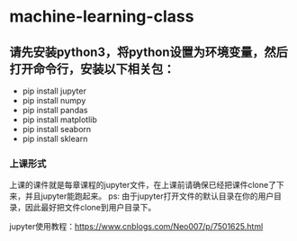 # machine-learning-class
## 请先安装python3，将python设置为环境变量，然后打开命令行，安装以下相关包：

- pip install jupyter
- pip install numpy
- pip install pandas
- pip install matplotlib
- pip install seaborn
- pip install sklearn

### 上课形式
上课的课件就是每章课程的jupyter文件，在上课前请确保已经把课件clone了下来，并且jupyter能跑起来。
ps: 由于jupyter打开文件的默认目录在你的用户目录，因此最好把文件clone到用户目录下。

jupyter使用教程：https://www.cnblogs.com/Neo007/p/7501625.html
